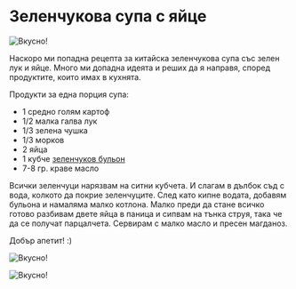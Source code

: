 # Зеленчукова супа с яйце

![Вкусно!](/images/2017/12/E2AB9048-354F-4553-93BC-D0EB2911C2E5-1024x768.jpeg "Да Ви е сладко!")

Наскоро ми попадна рецепта за китайска зеленчукова супа със зелен лук и яйце. Много ми допадна идеята и реших да я направя, според продуктите, които имах в кухнята.


Продукти за една порция супа:

<ul>
	<li>1 средно голям картоф</li>
	<li>1/2 малка галва лук</li>
	<li>1/3 зелена чушка</li>
	<li>1/3 морков</li>
	<li>2 яйца</li>
	<li>1 кубче <a href="https://www.zoya.bg/Зеленчуков-бульон-–-кубчета-–-10-бр.6059" rel="noopener" target="_blank">зеленчуков бульон</a>
	<li>7-8 гр. краве масло</li>
</ul>

Всички зеленчуци нарязвам на ситни кубчета. И слагам в дълбок съд с вода, колкото да покрие зеленчуците. След като кипне водата, добавям бульона и намаляма малко котлона. Малко преди да стане всичко готово разбивам двете яйца в паница и сипвам на тънка струя, така че да се получат парцалчета. Сервирам с малко масло и пресен магданоз.


Добър апетит! :)

![Вкусно!](/images/2017/12/35B1AD66-A43E-4BA8-97E1-93096BF73068-1024x768.jpeg "Да Ви е сладко!")

![Вкусно!](/images/2017/12/91A585AA-2119-4D79-BFEB-B5DE423DC725-1024x768.jpeg "Да Ви е сладко!")

